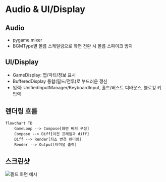 # Audio & UI/Display

## Audio
- pygame.mixer
- BGMType별 볼륨 스케일링으로 화면 전환 시 볼륨 스파이크 방지

## UI/Display
- GameDisplay: 맵/파티/정보 표시
- BufferedDisplay 통합(필드/전투)로 부드러운 갱신
- 입력: UnifiedInputManager/KeyboardInput, 홀드/버스트 디바운스, 블로킹 키 입력

## 렌더링 흐름

```mermaid
flowchart TD
	GameLoop --> Compose[화면 버퍼 구성]
	Compose --> Diff[이전 프레임과 diff]
	Diff --> Render[최소 변경 렌더링]
	Render --> Output[터미널 출력]
```

## 스크린샷

![필드 화면 예시](media/field_screen_sample.png)
